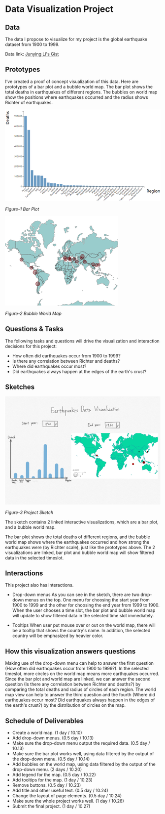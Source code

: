 # Data Visualization Project

## Data

The data I propose to visualize for my project is the global earthquake dataset from 1900 to 1999.

Data link: [Junying Li's Gist](https://gist.github.com/Junying-Li/72ef4641efd6b4abf371f5d9f4267a56)

## Prototypes

I’ve created a proof of concept visualization of this data. Here are prototypes of a bar plot and a bubble world map. The bar plot shows the total deaths in earthquakes of different regions. The bubbles on world map show the positions where earthquakes occurred and the radius shows Richter of earthquakes.

![image](project-prototype.PNG)

*Figure-1 Bar Plot*

![image](map-prototype.PNG)

*Figure-2 Bubble World Map*

## Questions & Tasks

The following tasks and questions will drive the visualization and interaction decisions for this project:
* How often did earthquakes occur from 1900 to 1999? 
* Is there any correlation between Richter and deaths?
* Where did earthquakes occur most? 
* Did earthquakes always happen at the edges of the earth's crust?

## Sketches

![image](finalSketch.png)

*Figure-3 Project Sketch*

The sketch contains 2 linked interactive visualizations, which are a bar plot, and a bubble world map. 

The bar plot shows the total deaths of different regions, and the bubble world map shows where the earthquakes occurred and how strong the earthquakes were (by Richter scale), just like the prototypes above. The 2 visualizations are linked, bar plot and bubble world map will show filtered data in the selected timeslot. 

## Interactions

This project also has interactions. 

- Drop-down menus
As you can see in the sketch, there are two drop-down menus on the top. One menu for choosing the start year from 1900 to 1999 and the other for choosing the end year from 1999 to 1900. When the user chooses a time slot, the bar plot and bubble world map will update to show filtered data in the selected time slot immediately.

- Tooltips
When user put mouse over or out on the world map, there will be a tooltip that shows the country's name. In addition, the selected country will be emphasized by heavier color.

## How this visualization answers questions

Making use of the drop-down menu can help to answer the first question (How often did earthquakes occur from 1900 to 1999?). In the selected timeslot, more circles on the world map means more earthquakes occurred. Since the bar plot and world map are linked, we can answer the second question (Is there any correlation between Richter and deaths?) by comparing the total deaths and radius of circles of each region. The world map view can help to answer the third question and the fourth (Where did earthquakes occur most? Did earthquakes always happen in the edges of the earth's crust?) by the distribution of circles on the map.


## Schedule of Deliverables

- Create a world map. (1 day / 10.10)
- Add drop-down menus. (0.5 day / 10.13)
- Make sure the drop-down menu output the required data. (0.5 day / 10.13)
- Make sure the bar plot works well, using data filtered by the output of the drop-down menu. (0.5 day / 10.14)
- Add bubbles on the world map, using data filtered by the output of the drop-down menu. (2 days / 10.20)
- Add legend for the map. (0.5 day / 10.22)
- Add tooltips for the map. (1 day / 10.23)
- Remove buttons. (0.5 day / 10.23)
- Add title and other useful text. (0.5 day / 10.24)
- Change the layout of page elements. (0.5 day / 10.24)
- Make sure the whole project works well. (1 day / 10.26)
- Submit the final project. (1 day / 10.27)

